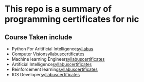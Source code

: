 # This repo is a summary of programming certificates for nic

## Course Taken include

* Python For Aritificial Intelligence[syllabus](https://github.com/thanakijwanavit/certificates/blob/master/ArtificialIntelligence/AISyllabus.pdf)
* Computer Vision[syllabus](https://github.com/thanakijwanavit/certificates/blob/master/computerVision/computerVisionSyllabus.pdf)[certificates](https://github.com/thanakijwanavit/certificates/blob/master/computerVision/computerVisionNanodegree.pdf)
* Machine learning Engineer[syllabus](https://github.com/thanakijwanavit/certificates/blob/master/machineLearning/MachineLearningEngineerSyllabus.pdf)[certificates](https://github.com/thanakijwanavit/certificates/blob/master/machineLearning/machineLearningEngineerNanodegree.pdf)
* Artificial Intelligence[syllabus](https://github.com/thanakijwanavit/certificates/blob/master/aiPython/AIPythonSyllabus.pdf)[certificates](https://github.com/thanakijwanavit/certificates/blob/master/aiPython/pythonAiNanodegree.pdf)
* Reinforcement learning[syllabus](https://github.com/thanakijwanavit/certificates/blob/master/reinforcementLearning/reinforcementLearningSyllabus.pdf)[certificates]()
* IOS Developer[syllabus](https://github.com/thanakijwanavit/certificates/blob/master/ios/iosDeveloperSyllabus.pdf)[certificates](https://github.com/thanakijwanavit/certificates/blob/master/ios/iosNanodegree.pdf)